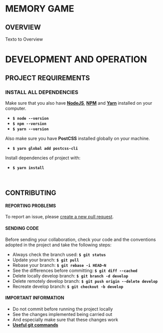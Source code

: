 # **MEMORY GAME**
## **OVERVIEW**
Texto to Overview

# **DEVELOPMENT AND OPERATION**  
## **PROJECT REQUIREMENTS**  
### **INSTALL ALL DEPENDENCIES**
Make sure that you also have **[NodeJS](https://nodejs.org/)**, **[NPM](https://www.npmjs.com/)** and **[Yarn](https://classic.yarnpkg.com/pt-BR/)** installed on your computer.
- **`$ node --version`** 
- **`$ npm --version`** 
- **`$ yarn --version`** 

Also make sure you have **PostCSS** installed globally on your machine.  
- **`$ yarn global add postcss-cli`**  

Install dependencies of project with:  
- **`$ yarn install`**

<br>

## **CONTRIBUTING**  
#### **REPORTING PROBLEMS**  
To report an issue, please [create a new pull request](https://github.com/miguelsmuller/pousada-muller-site/pulls).  

#### **SENDING CODE**  
Before sending your collaboration, check your code and the conventions adopted in the project and take the following steps:

- Always check the branch used: **`$ git status`**
- Update your branch: **`$ git pull`**
- Rebase your branch: **`$ git rebase -i HEAD~N`**
- See the differences before committing: **`$ git diff --cached`**
- Delete locally develop branch: **`$ git branch -d develop`**
- Delete remotely develop branch: **`$ git push origin --delete develop`**
- Recreate develop branch: **`$ git checkout -b develop`**

#### **IMPORTANT INFORMATION**  
- Do not commit before running the project locally
- See the changes implemented being carried out
- And especially make sure that these changes work
- **[Useful git commands](https://gist.github.com/leocomelli/2545add34e4fec21ec16)** 
